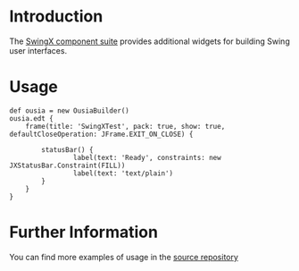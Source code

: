 # Introduction #

The [SwingX component suite](https://swingx.dev.java.net/) provides additional widgets for building Swing user interfaces.

# Usage #

```
def ousia = new OusiaBuilder()
ousia.edt {
    frame(title: 'SwingXTest', pack: true, show: true, defaultCloseOperation: JFrame.EXIT_ON_CLOSE) {

        statusBar() {
                label(text: 'Ready', constraints: new JXStatusBar.Constraint(FILL))
                label(text: 'text/plain')
        }
    }
}
```

# Further Information #

You can find more examples of usage in the [source repository](http://code.google.com/p/ousia/source/browse/#hg/src/test/groovy/org/mnode/ousia)
